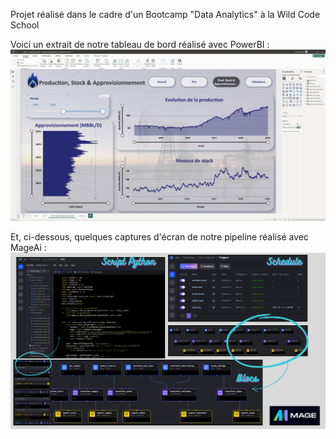 Projet réalisé dans le cadre d'un Bootcamp "Data Analytics" à la Wild Code School

Voici un extrait de notre tableau de bord réalisé avec PowerBI :
![Cliquez ici pour voir une capture d'écran du dashboard](images/powerbi.png)

Et, ci-dessous, quelques captures d'écran de notre pipeline réalisé avec MageAi :
![Captures d'écran du pipeline](images/mageai.png)
